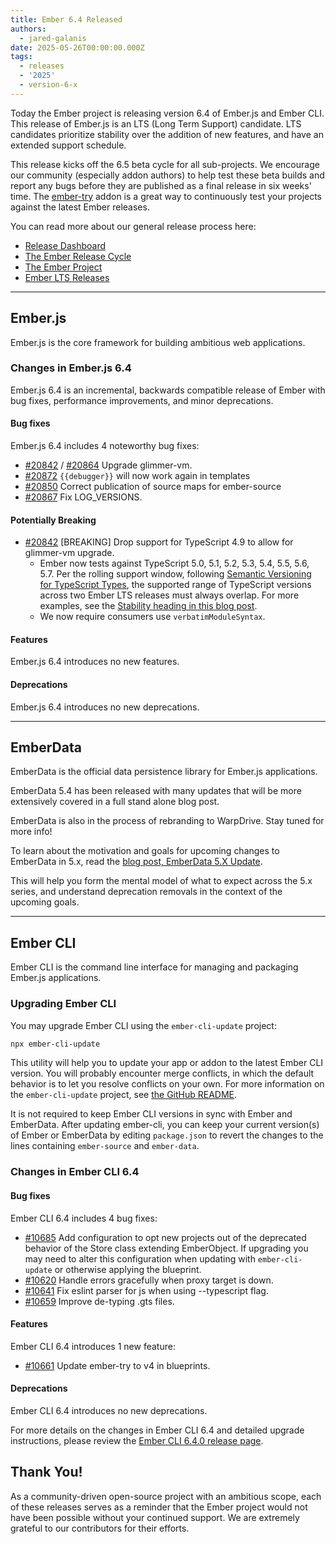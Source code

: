 ```yaml
---
title: Ember 6.4 Released
authors:
  - jared-galanis
date: 2025-05-26T00:00:00.000Z
tags:
  - releases
  - '2025'
  - version-6-x
---
```


Today the Ember project is releasing version 6.4 of Ember.js and Ember CLI. This release of Ember.js is an LTS (Long Term Support) candidate. LTS candidates prioritize stability over the addition of new features, and have an extended support schedule.

This release kicks off the 6.5 beta cycle for all sub-projects. We encourage our community (especially addon authors) to help test these beta builds and report any bugs before they are published as a final release in six weeks' time. The [ember-try](https://github.com/ember-cli/ember-try) addon is a great way to continuously test your projects against the latest Ember releases.

You can read more about our general release process here:

- [Release Dashboard](http://emberjs.com/releases/)
- [The Ember Release Cycle](https://blog.emberjs.com/new-ember-release-process/)
- [The Ember Project](https://blog.emberjs.com/ember-project-at-2-0/)
- [Ember LTS Releases](https://blog.emberjs.com/announcing-embers-first-lts/)

---

## Ember.js

Ember.js is the core framework for building ambitious web applications.

### Changes in Ember.js 6.4

Ember.js 6.4 is an incremental, backwards compatible release of Ember with bug fixes, performance improvements, and minor deprecations.

#### Bug fixes

Ember.js 6.4 includes 4 noteworthy bug fixes:

- [#20842](https://github.com/emberjs/ember.js/pull/20842) / [#20864](https://github.com/emberjs/ember.js/pull/20864) Upgrade glimmer-vm.
- [#20872](https://github.com/emberjs/ember.js/pull/20872) `{{debugger}}` will now work again in templates
- [#20850](https://github.com/emberjs/ember.js/pull/20850) Correct publication of source maps for ember-source
- [#20867](https://github.com/emberjs/ember.js/pull/20867) Fix LOG_VERSIONS.

#### Potentially Breaking

- [#20842](https://github.com/emberjs/ember.js/pull/20842) [BREAKING] Drop support for TypeScript 4.9 to allow for glimmer-vm upgrade.
    - Ember now tests against TypeScript 5.0, 5.1, 5.2, 5.3, 5.4, 5.5, 5.6, 5.7.
    Per the rolling support window, following [Semantic Versioning for TypeScript Types](https://www.semver-ts.org/), the supported range of TypeScript versions across two Ember LTS releases must always overlap.
    For more examples, see the [Stability heading in this blog post](https://blog.emberjs.com/stable-typescript-types-in-ember-5-1/).
    - We now require consumers use `verbatimModuleSyntax`.

#### Features

Ember.js 6.4 introduces no new features.

#### Deprecations

Ember.js 6.4 introduces no new deprecations.

---

## EmberData

EmberData is the official data persistence library for Ember.js applications.

EmberData 5.4 has been released with many updates that will be more extensively covered in a full stand alone blog post.

EmberData is also in the process of rebranding to WarpDrive. Stay tuned for more info!

To learn about the motivation and goals for upcoming changes to EmberData in 5.x,
read the [blog post, EmberData 5.X Update](https://blog.emberjs.com/ember-data-5-x-update-2023-04-15/).

<!-- alex ignore retext-equality -->

This will help you form the mental model of what to expect across the 5.x series,
and understand deprecation removals in the context of the upcoming goals.

---

## Ember CLI

Ember CLI is the command line interface for managing and packaging Ember.js applications.

### Upgrading Ember CLI

You may upgrade Ember CLI using the `ember-cli-update` project:

```bash
npx ember-cli-update
```

This utility will help you to update your app or addon to the latest Ember CLI version. You will probably encounter merge conflicts, in which the default behavior is to let you resolve conflicts on your own. For more information on the `ember-cli-update` project, see [the GitHub README](https://github.com/ember-cli/ember-cli-update).

It is not required to keep Ember CLI versions in sync with Ember and EmberData. After updating ember-cli, you can keep your current version(s) of Ember or EmberData by editing `package.json` to revert the changes to the lines containing `ember-source` and `ember-data`.

### Changes in Ember CLI 6.4

#### Bug fixes

Ember CLI 6.4 includes 4 bug fixes:

- [#10685](https://github.com/ember-cli/ember-cli/pull/10685) Add configuration to opt new projects out of the deprecated behavior of the Store class extending EmberObject. If upgrading you may need to alter this configuration when updating with `ember-cli-update` or otherwise applying the blueprint.
- [#10620](https://github.com/ember-cli/ember-cli/pull/10620) Handle errors gracefully when proxy target is down.
- [#10641](https://github.com/ember-cli/ember-cli/pull/10641) Fix eslint parser for js when using --typescript flag.
- [#10659](https://github.com/ember-cli/ember-cli/pull/10659/files) Improve de-typing .gts files.

#### Features

Ember CLI 6.4 introduces 1 new feature:

- [#10661](https://github.com/ember-cli/ember-cli/pull/10661) Update ember-try to v4 in blueprints.

#### Deprecations

Ember CLI 6.4 introduces no new deprecations.

For more details on the changes in Ember CLI 6.4 and detailed upgrade
instructions, please review the [Ember CLI 6.4.0 release page](https://github.com/ember-cli/ember-cli/releases/tag/v6.4.0).

## Thank You!

As a community-driven open-source project with an ambitious scope, each of these releases serves as a reminder that the Ember project would not have been possible without your continued support. We are extremely grateful to our contributors for their efforts.
